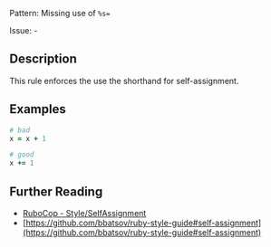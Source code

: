 Pattern: Missing use of `%s=`

Issue: -

## Description

This rule enforces the use the shorthand for self-assignment.

## Examples

```ruby
# bad
x = x + 1

# good
x += 1
```

## Further Reading

* [RuboCop - Style/SelfAssignment](https://rubocop.readthedocs.io/en/latest/cops_style/#styleselfassignment)
* [https://github.com/bbatsov/ruby-style-guide#self-assignment](https://github.com/bbatsov/ruby-style-guide#self-assignment)

